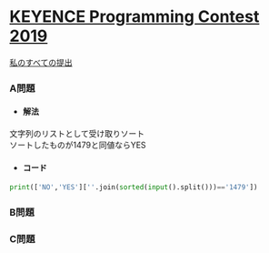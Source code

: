 # [KEYENCE Programming Contest 2019](https://atcoder.jp/contests/keyence2019)  
[私のすべての提出](https://atcoder.jp/contests/keyence2019/submissions?f.Task=&f.Language=&f.Status=&f.User=tokizo)  
  
### A問題  
- #### 解法  
文字列のリストとして受け取りソート  
ソートしたものが1479と同値ならYES
- #### コード  
```python
print(['NO','YES'][''.join(sorted(input().split()))=='1479'])
```

### B問題  

### C問題  
